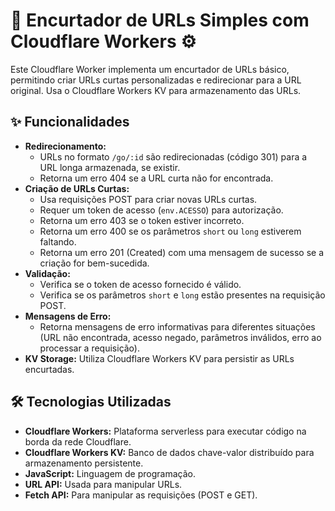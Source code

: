 # 🔗 Encurtador de URLs Simples com Cloudflare Workers ⚙️

Este Cloudflare Worker implementa um encurtador de URLs básico, permitindo criar URLs curtas personalizadas e redirecionar para a URL original. Usa o Cloudflare Workers KV para armazenamento das URLs.

## ✨ Funcionalidades

*   **Redirecionamento:**
    *   URLs no formato `/go/:id` são redirecionadas (código 301) para a URL longa armazenada, se existir.
    *   Retorna um erro 404 se a URL curta não for encontrada.
*   **Criação de URLs Curtas:**
    *   Usa requisições POST para criar novas URLs curtas.
    *   Requer um token de acesso (`env.ACESSO`) para autorização.
    *   Retorna um erro 403 se o token estiver incorreto.
    *   Retorna um erro 400 se os parâmetros `short` ou `long` estiverem faltando.
    *   Retorna um erro 201 (Created) com uma mensagem de sucesso se a criação for bem-sucedida.
*   **Validação:**
    *   Verifica se o token de acesso fornecido é válido.
    *   Verifica se os parâmetros `short` e `long` estão presentes na requisição POST.
*   **Mensagens de Erro:**
    *   Retorna mensagens de erro informativas para diferentes situações (URL não encontrada, acesso negado, parâmetros inválidos, erro ao processar a requisição).
*   **KV Storage:** Utiliza Cloudflare Workers KV para persistir as URLs encurtadas.

## 🛠️ Tecnologias Utilizadas

*   **Cloudflare Workers:** Plataforma serverless para executar código na borda da rede Cloudflare.
*   **Cloudflare Workers KV:** Banco de dados chave-valor distribuído para armazenamento persistente.
*   **JavaScript:** Linguagem de programação.
*   **URL API:** Usada para manipular URLs.
*   **Fetch API:** Para manipular as requisições (POST e GET).